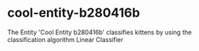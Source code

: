 # cool-entity-b280416b
The Entity 'Cool Entity b280416b' classifies kittens by using the classification algorithm Linear Classifier
